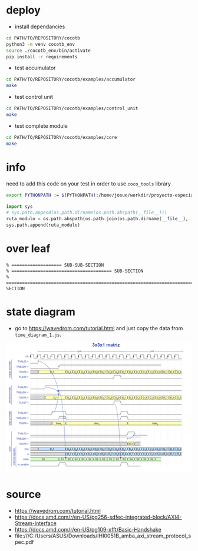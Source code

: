 # deploy

- install dependancies
```bash
cd PATH/TO/REPOSITORY/cocotb
python3 -m venv cocotb_env
source ./cocotb_env/bin/activate
pip install -r requirements
```
- test accumulator
```bash
cd PATH/TO/REPOSITORY/cocotb/examples/accumulator
make
```
- test control unit 
```bash
cd PATH/TO/REPOSITORY/cocotb/examples/control_unit
make
```
- test complete module 
```bash
cd PATH/TO/REPOSITORY/cocotb/examples/core
make
```

# info
need to add this code on your test in order to use `coco_tools` library
```bash
export PYTHONPATH := $(PYTHONPATH):/home/josue/workdir/proyecto-especializacion-final
```

```python
import sys
# sys.path.append(os.path.dirname(os.path.abspath(__file__)))
ruta_modulo = os.path.abspath(os.path.join(os.path.dirname(__file__), '..', '..', 'src'))
sys.path.append(ruta_modulo)
```


# over leaf
```
% =================== SUB-SUB-SECTION
% ====================================== SUB-SECTION
% ============================================================================ SECTION
```

# state diagram
- go to https://wavedrom.com/tutorial.html and just copy the data from `time_diagram_1.js`. 

![alt text](image.png)

# source
- https://wavedrom.com/tutorial.html
- https://docs.amd.com/r/en-US/pg256-sdfec-integrated-block/AXI4-Stream-Interface
- https://docs.amd.com/r/en-US/pg109-xfft/Basic-Handshake
- file:///C:/Users/ASUS/Downloads/IHI0051B_amba_axi_stream_protocol_spec.pdf
